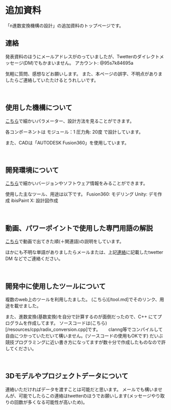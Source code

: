 # 追加資料
「n進数変換機構の設計」の追加資料のトップページです。


## 連絡
発表資料のほうにメールアドレスがのっていましたが、Twetterのダイレクトメッセージ(DM)でもかまいません。
アカウント: @95s7k84695a

気軽に質問、感想などお願いします。
また、本ページの誤字、不明点がありましたらご連絡していたたけるとうれしいです。


<br>


## 使用した機構について
[こちら](/components.md)で細かいパラメーター、設計方法を見ることができます。

各コンポーネントは
モジュール：1
圧力角: 20度
で設計しています。

また、CADは「AUTODESK Fusion360」を使用しています。


<br>


## 開発環境について
[こちら](/environment.md)で細かいバージョンやソフトウェア情報をみることができます。

使用した主なツール、用途は以下です。
Fusion360: モデリング
Unity: デモ作成
ibisPaint X: 設計図作成


<br>


## 動画、パワーポイントで使用した専門用語の解説
[こちら](/word_def.md)で動画で出てきた順(＋関連語)の説明をしています。

ほかにも不明な単語がありましたらメールまたは、上記[連絡](#連絡)に記載したtwetter DM などでご連絡ください。


<br>


## 開発中に使用したツールについて
複数のweb上のツールを利用したました。
(こちら)[/tool.md]でそのリンク、用途を載せました。

また、進数変換(基数変換)を自分で計算するのが面倒だったので、C++ にてプログラムを作成してます。
ソースコードは(こちら)[/resources/cpp/radix_conversion.cpp]です。　　
clanng等でコンパイルして自由につかっていただいて構いません。(ソースコードの使用もOKです)
だいぶ競技プログラミングに近い書き方になってますが数十分で作成したものなので許してください。


<br>


## 3Dモデルやプロジェクトデータについて
連絡いただければデータを渡すことは可能だと思います。
メールでも構いませんが、可能でしたらこの連絡はtwetterのほうでお願いします(メッセージやり取りの回数が多くなる可能性が高いため)。

